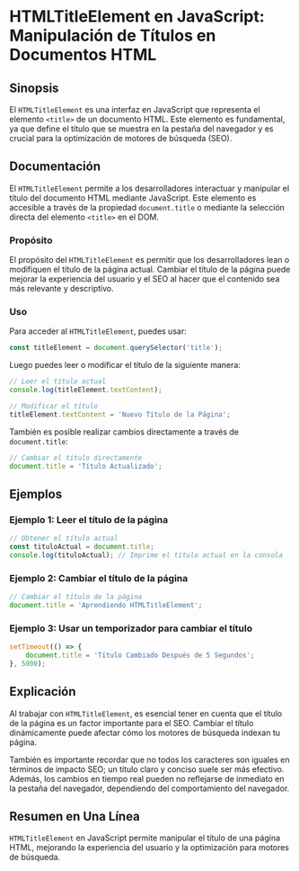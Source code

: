 <!--
Meta Description: # HTMLTitleElement en JavaScript: Manipulación de Títulos en Documentos HTML ## Sinopsis El `HTMLTitleElement` es una interfaz en JavaScript que repre...
Meta Keywords: título, javascript, title, del, página
-->

# HTMLTitleElement en JavaScript: Manipulación de Títulos en Documentos HTML

## Sinopsis
El `HTMLTitleElement` es una interfaz en JavaScript que representa el elemento `<title>` de un documento HTML. Este elemento es fundamental, ya que define el título que se muestra en la pestaña del navegador y es crucial para la optimización de motores de búsqueda (SEO).

## Documentación
El `HTMLTitleElement` permite a los desarrolladores interactuar y manipular el título del documento HTML mediante JavaScript. Este elemento es accesible a través de la propiedad `document.title` o mediante la selección directa del elemento `<title>` en el DOM.

### Propósito
El propósito del `HTMLTitleElement` es permitir que los desarrolladores lean o modifiquen el título de la página actual. Cambiar el título de la página puede mejorar la experiencia del usuario y el SEO al hacer que el contenido sea más relevante y descriptivo.

### Uso
Para acceder al `HTMLTitleElement`, puedes usar:

```javascript
const titleElement = document.querySelector('title');
```

Luego puedes leer o modificar el título de la siguiente manera:

```javascript
// Leer el título actual
console.log(titleElement.textContent);

// Modificar el título
titleElement.textContent = 'Nuevo Título de la Página';
```

También es posible realizar cambios directamente a través de `document.title`:

```javascript
// Cambiar el título directamente
document.title = 'Título Actualizado';
```

## Ejemplos
### Ejemplo 1: Leer el título de la página

```javascript
// Obtener el título actual
const tituloActual = document.title;
console.log(tituloActual); // Imprime el título actual en la consola
```

### Ejemplo 2: Cambiar el título de la página

```javascript
// Cambiar el título de la página
document.title = 'Aprendiendo HTMLTitleElement';
```

### Ejemplo 3: Usar un temporizador para cambiar el título

```javascript
setTimeout(() => {
    document.title = 'Título Cambiado Después de 5 Segundos';
}, 5000);
```

## Explicación
Al trabajar con `HTMLTitleElement`, es esencial tener en cuenta que el título de la página es un factor importante para el SEO. Cambiar el título dinámicamente puede afectar cómo los motores de búsqueda indexan tu página. 

También es importante recordar que no todos los caracteres son iguales en términos de impacto SEO; un título claro y conciso suele ser más efectivo. Además, los cambios en tiempo real pueden no reflejarse de inmediato en la pestaña del navegador, dependiendo del comportamiento del navegador.

## Resumen en Una Línea
`HTMLTitleElement` en JavaScript permite manipular el título de una página HTML, mejorando la experiencia del usuario y la optimización para motores de búsqueda.